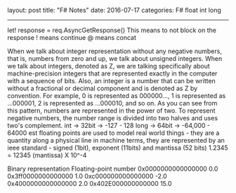layout: post
title:  "F# Notes"
date:   2016-07-17
categories: F# float int long

---

let! response = req.AsyncGetResponse()
This means to not block on the response
! means continue
@ means concat

When we talk about integer representation without any negative numbers, that is, numbers from zero and up, we talk about unsigned integers.
When we talk about integers, denoted as Z, we are talking specifically about machine-precision integers that are represented exactly in the computer with a sequence of bits. Also, an integer is a number that can be written without a fractional or decimal component and is denoted as Z by convention. For example, 0 is represented as 000000..., 1 is represented as ...000001, 2 is represented as ...000010, and so on. As you can see from this pattern, numbers are represented in the power of two. To represent negative numbers, the number range is divided into two halves and uses two's complement.
int -> 32bit -> -127 - 128
long -> 64bit -> -64,000 - 64000 est
floating points are used to model real world things - they are a quantity along a physical line
in machine terms, they are represented by an ieee standard - signed (1bit), exponent (11bits) and mantissa (52 bits)
1.2345 = 12345 (mantissa) X 10^-4

Binary representation
Floating-point number
0x0000000000000000
0.0
0x3ff0000000000000
1.0
0xc000000000000000
-2.0
0x4000000000000000
2.0
0x402E000000000000
15.0
